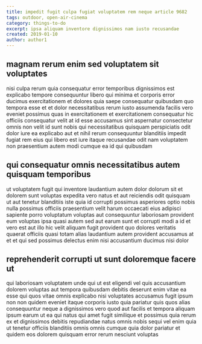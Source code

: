 ```yaml
---
title: impedit fugit culpa fugiat voluptatem rem neque article 9682
tags: outdoor, open-air-cinema
category: things-to-do
excerpt: ipsa aliquam inventore dignissimos nam iusto recusandae
created: 2019-01-10
author: author1
---
```


## magnam rerum enim sed voluptatem sit voluptates

nisi culpa rerum quia consequatur error temporibus dignissimos est explicabo tempore consequuntur libero qui minima et corporis error ducimus exercitationem et dolores quia saepe consequatur quibusdam quo tempora esse et et dolor necessitatibus rerum iusto assumenda facilis vero eveniet possimus quas in exercitationem et exercitationem consequatur hic officiis consequatur velit at id esse accusamus sint aspernatur consectetur omnis non velit id sunt nobis qui necessitatibus quisquam perspiciatis odit dolor iure ea explicabo aut et nihil rerum consequuntur blanditiis impedit fugiat rem eius qui libero est iure itaque recusandae odit nam voluptatem non praesentium autem modi cumque ea id qui quibusdam

## qui consequatur omnis necessitatibus autem quisquam temporibus

ut voluptatem fugit qui inventore laudantium autem dolor dolorum sit et dolorem sunt voluptas expedita vero natus et aut reiciendis odit quisquam ut aut tenetur blanditiis iste quia id corrupti possimus asperiores optio nobis nulla possimus officiis praesentium velit harum occaecati eius adipisci sapiente porro voluptatum voluptas aut consequuntur laboriosam provident eum voluptas ipsa quasi autem sed aut earum sunt et corrupti modi a id et vero est aut illo hic velit aliquam fugit provident quo dolores veritatis quaerat officiis quasi totam alias laudantium autem provident accusamus at et et qui sed possimus delectus enim nisi accusantium ducimus nisi dolor

## reprehenderit corrupti ut sunt doloremque facere ut

qui laboriosam voluptatem unde qui ut est eligendi vel quis accusantium dolorem voluptas aut tempora quibusdam debitis deserunt enim vitae ea esse qui quos vitae omnis explicabo nisi voluptates accusamus fugit ipsum non non quidem eveniet itaque corporis iusto quia pariatur quis quos alias consequuntur neque a dignissimos vero quod aut facilis et tempora aliquam ipsum earum ut ea qui natus qui amet fugit similique et possimus quia rerum ex et dignissimos debitis repudiandae natus omnis nobis sequi vel enim quia ut tenetur officiis blanditiis omnis omnis cumque quia dolor pariatur et quidem eos dolorem quisquam error rerum nesciunt voluptas
